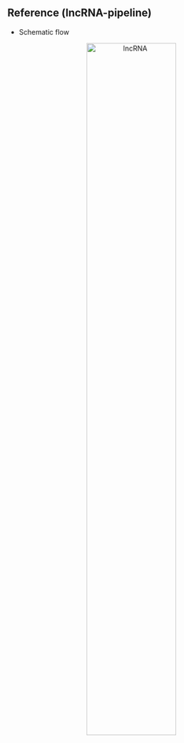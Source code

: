 ## Reference (lncRNA-pipeline)
* Schematic flow
<div align="center"><a href="https://circexplorer2.readthedocs.io/en/latest/tutorial/pipeline/"><img src="Fig/lncRNA.png" width="60%" alt="lncRNA"></a></div>
